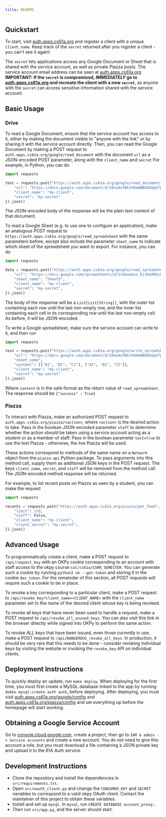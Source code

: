 ```yaml
---
title: README
---
```


## Quickstart

To start, visit [auth.apps.cs61a.org](https://auth.apps.cs61a.org) and register a client with a unique `client_name`. Keep track of the `secret` returned after you register a client - you can't see it again!

The `secret` lets applications access any Google Document or Sheet that is shared with the service account, as well as private Piazza posts. The service account email address can be seen at [auth.apps.cs61a.org](https://auth.apps.cs61a.org). **IMPORTANT: If the `secret` is compromised, _IMMEDIATELY_ go to [auth.apps.cs61a.org](https://auth.apps.cs61a.org) and recreate the client with a new `secret`**, as anyone with the `secret` can access sensitive information shared with the service account.

## Basic Usage

### Drive

To read a Google Document, ensure that the service account has access to it, either by making the document visible to "anyone with the link" or by sharing it with the service account directly. Then, you can read the Google Document by making a POST request to `auth.apps.cs61a.org/google/read_document` with the document `url` as a JSON-encoded POST parameter, along with the `client_name` and `secret` For example, in Python, you can do

```python
import requests

text = requests.post("https://auth.apps.cs61a.org/google/read_document", json={
    "url": "https://docs.google.com/document/d/10xo4ofWCnYbmmNBGDGQqVfpOZVo/edit",
    "client_name": "my-client",
    "secret": "my-secret"
}).json()
```

The JSON-encoded body of the response will be the plain text content of that document.

To read a Google Sheet (e.g. to use one to configure an application), make an analogous POST request to `https://auth.apps.cs61a.org/google/read_spreadsheet` with the same parameters before, except also include the parameter `sheet_name` to indicate which sheet of the spreadsheet you want to export. For instance, you can do

```python
import requests

data = requests.post("https://auth.apps.cs61a.org/google/read_spreadsheet", json={
    "url": "https://docs.google.com/spreadsheets/d/1sUeanmzo_Kj1HaXM2v0/edit",
    "sheet_name": "Sheet5",
    "client_name": "my-client",
    "secret": "my-secret",
}).json()
```

The body of the response will be a `List[List[String]]`, with the outer list containing each row until the last non-empty row, and the inner list containing each cell in its corresponding row until the last non-empty cell. As before, it will be JSON-encoded.

To write a Google spreadsheet, make sure the service account can write to it, and then run

```python
import requests

text = requests.post("https://auth.apps.cs61a.org/google/write_spreadsheet", json={
    "url": "https://docs.google.com/document/d/10xo4ofWCnYbmmNBGDGQqVfpOZVo/edit",
    "sheet_name",
    "content": [["A1", "B1", "C1"], ["A2", "B2", "C2"]],
    "client_name": "my-client",
    "secret": "my-secret"
}).json()
```

Where `content` is in the safe format as the return value of `read_spreadsheet`. The response should be `{"success" : True}`

### Piazza

To interact with Piazza, make an authorized POST request to `auth.apps.cs61a.org/piazza/<action>`, where `<action>` is the desired action to take. Pass in the boolean JSON-encoded parameter `staff` to determine whether the action should be taken using a service account acting as a student or as a member of staff. Pass in the boolean parameter `test=true` to use the test Piazza - otherwise, the live Piazza will be used.

These actions correspond to methods of the same name on a `Network` object from the `piazza-api` Python package. To pass arguments into this method call, supply them as additional JSON keys in the POST request. The keys `client_name`, `secret`, and `staff` will be removed from the method call. The JSON-encoded method response will be returned.

For example, to list recent posts on Piazza as seen by a student, you can make the request

```python
import requests

recents = requests.post("https://auth.apps.cs61a.org/piazza/get_feed", json={
    "limit": 150,
    "staff": False,
    "client_name": "my-client",
    "client_secret": "my-secret",
}).json()
```

## Advanced Usage

To programmatically create a client, make a POST request to `/api/request_key` with an OKPy cookie corresponding to an account with staff access to the okpy course `cal/cs61a/CURR_SEMESTER`. You can generate such a cookie by running `python3 ok --get-token` and storing it in the cookie `dev_token`. For the remainder of this section, all POST requests will require such a cookie to be in place.

To revoke a key corresponding to a particular client, make a POST request to `/api/revoke_key?client_name=<CLIENT_NAME>` with the `client_name` parameter set to the name of the desired client whose key is being revoked.

To revoke all keys that have never been used to handle a request, make a POST request to `/api/revoke_all_unused_keys`. You can also visit this link in the browser directly while signed into OKPy to perform the same action.

To revoke _ALL_ keys that have been issued, even those currently in use, make a POST request to `/api/DANGEROUS_revoke_all_keys`. In production, it should be very rare that this needs to be done - consider revoking individual keys by visiting the website or invoking the `revoke_key` API on individual clients.

## Deployment Instructions

To quickly deploy an update, run `make deploy`. When deploying for the first time, you must first create a MySQL database linked to the app by running `dokku mysql:create auth auth`, before deploying. After deploying, you must visit [auth.apps.cs61a.org/google/config](https://auth.apps.cs61a.org/google/config) and [auth.apps.cs61a.org/piazza/config](https://auth.apps.cs61a.org/piazza/config) and set everything up before the homepage will start working.

## Obtaining a Google Service Account

Go to [console.cloud.google.com](https://console.cloud.google.com), create a project, then go to `IAM & admin -> Service accounts` and create a new account. You do not need to give this account a role, but you must download a file containing a JSON private key and upload it to the 61A Auth service.

## Development Instructions

- Clone the repository and install the dependencies in `src/requirements.txt`.
- Open `src/oauth_client.py` and change the `CONSUMER_KEY` and `SECRET` variables to correspond to a valid okpy OAuth client. Contact the maintainer of this project to obtain these variables.
- Install and set up `mysql`. In `mysql`, run `CREATE DATABASE account_proxy;`.
- Then run `src/app.py`, and the server should start.

